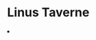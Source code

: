 # Linus Taverne

<procedure title="Charaktere von diesem Ort">
<list columns="3">
<li><a href="Linus.md"></a></li>
</list>
</procedure>